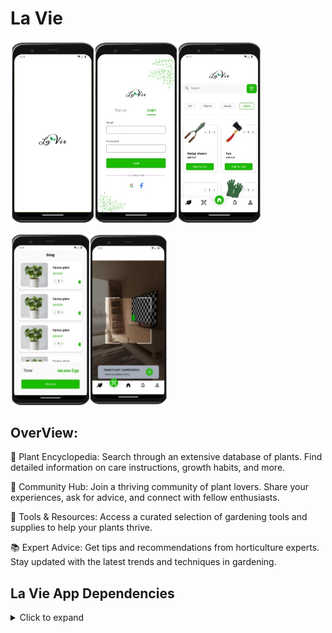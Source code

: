 # La Vie

<p float="center">
<img src="screenshots\screen1.png" width="400" />
</p>
<p float="center">
<img src="screenshots\screen2.png" width="250" />
</p>


## OverView:

🌿 Plant Encyclopedia: Search through an extensive database of plants. Find detailed information on care instructions, growth habits, and more.

🌱 Community Hub: Join a thriving community of plant lovers. Share your experiences, ask for advice, and connect with fellow enthusiasts.

🔧 Tools & Resources: Access a curated selection of gardening tools and supplies to help your plants thrive.

📚 Expert Advice: Get tips and recommendations from horticulture experts. Stay updated with the latest trends and techniques in gardening.




## La Vie App Dependencies

<details>
     <summary> Click to expand </summary>

* [bloc](https://pub.dev/packages/bloc)
* [flutter_screenutil](https://pub.dev/packages/flutter_screenutil)
* [qr_code_scanner](https://pub.dev/packages/qr_code_scanner)
* [get_it](https://pub.dev/packages/get_it)
* [retrofit](https://pub.dev/packages/retrofit)











